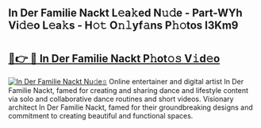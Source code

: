 ## In Der Familie Nackt L𝚎a𝚔ed N𝚞𝚍e - Part-WYh Vi𝚍𝚎o L𝚎a𝚔s - H𝚘𝚝 O𝚗𝚕yf𝚊ns P𝚑𝚘tos I3Km9

# <h2><a href="http://kf2qzkf.oniu.top/?m=In+Der+Familie+Nackt">🔗👉 🔴 In Der Familie Nackt P𝚑ot𝚘𝚜 V𝚒d𝚎o</a></h2>

[![In Der Familie Nackt Nu𝚍e𝚜](https://i.imgur.com/0qMVB7G.gif)](http://kf2qzkf.oniu.top/?m=In+Der+Familie+Nackt)
Online entertainer and digital artist In Der Familie Nackt, famed for creating and sharing dance and lifestyle content via solo and collaborative dance routines and short videos. Visionary architect In Der Familie Nackt, famed for their groundbreaking designs and commitment to creating beautiful and functional spaces.  

